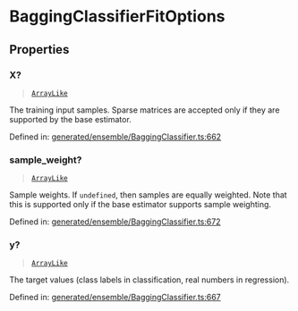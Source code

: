 # BaggingClassifierFitOptions

## Properties

### X?

> [`ArrayLike`](../types/ArrayLike.md)

The training input samples. Sparse matrices are accepted only if they are supported by the base estimator.

Defined in:  [generated/ensemble/BaggingClassifier.ts:662](https://github.com/transitive-bullshit/scikit-learn-ts/blob/122b3c0/packages/sklearn/src/generated/ensemble/BaggingClassifier.ts#L662)

### sample\_weight?

> [`ArrayLike`](../types/ArrayLike.md)

Sample weights. If `undefined`, then samples are equally weighted. Note that this is supported only if the base estimator supports sample weighting.

Defined in:  [generated/ensemble/BaggingClassifier.ts:672](https://github.com/transitive-bullshit/scikit-learn-ts/blob/122b3c0/packages/sklearn/src/generated/ensemble/BaggingClassifier.ts#L672)

### y?

> [`ArrayLike`](../types/ArrayLike.md)

The target values (class labels in classification, real numbers in regression).

Defined in:  [generated/ensemble/BaggingClassifier.ts:667](https://github.com/transitive-bullshit/scikit-learn-ts/blob/122b3c0/packages/sklearn/src/generated/ensemble/BaggingClassifier.ts#L667)
